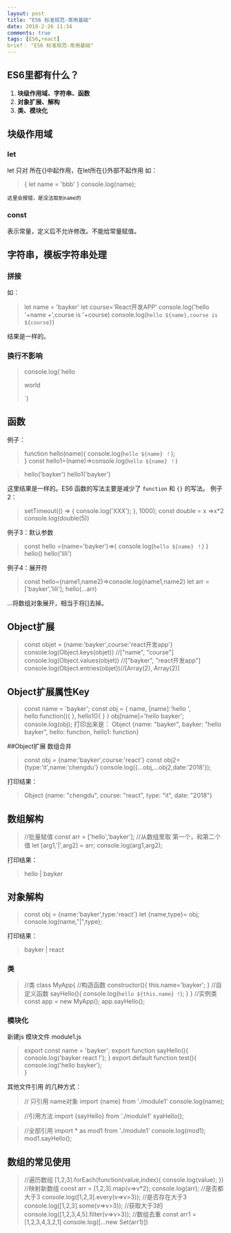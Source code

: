 ```yaml
---
layout: post
title: "ES6 标准规范-常用基础"
date: 2018-2-26 11:34
comments: true
tags: [ES6,react]
brief： "ES6 标准规范-常用基础"
---
```


## ES6里都有什么？

1. **块级作用域、字符串、函数**
2. **对象扩展、解构**
3. **类、模块化**

## 块级作用域
### let
let 只对 所在{}中起作用，在let所在{}外部不起作用
如：

> {
>   let name = 'bbb'
> }
> console.log(name);

`这里会报错，是没法取到name的`

### const
表示常量，定义后不允许修改。不能给常量赋值。


## 字符串，模板字符串处理
### 拼接
如：

> let name = 'bayker'
> let course='React开发APP'
> console.log('hello '+name +',course is '+course)
> console.log(`hello ${name},course is ${course}`)

结果是一样的。
### 换行不影响
> console.log(`hello
> 
> 
> world
> 
> `)

## 函数
例子：

> function hello(name){
>   console.log(`hello ${name} ！`);    
> }
> const hello1=(name)=>console.log(`hello ${name} ！`)

> hello('bayker')
> hello1('bayker')

这里结果是一样的。ES6 函数的写法主要是减少了 `function` 和 `{}` 的写法。
例子2：

> setTimeout(() => {
>    console.log('XXX');
> }, 1000);
> const double = x =>x*2
> console.log(double(5))

例子3：默认参数
> const hello =(name='bayker')=>{
>    console.log(`hello ${name} ！`)
> }
> hello()
> hello('lili')

例子4：展开符

> const hello=(name1,name2)=>console.log(name1,name2)
> let arr = ['bayker','lili'];
> hello(...arr)

...将数组对象展开，相当于将[]去掉。

## Object扩展
> const objet = {name:'bayker',course:'react开发app'}
> console.log(Object.keys(objet)) //["name", "course"]
> console.log(Object.values(objet)) //["bayker", "react开发app"]
> console.log(Object.entries(objet))//[Array(2), Array(2)]
## Object扩展属性Key
> const name = 'bayker';
> const obj = {
>    name,
>    [name]:'hello ',
>   hello:function(){
>    },
>    hello1(){
>    }
> }
> obj[name]='hello bayker';
> console.log(obj);
打印出来是：
> Object {name: "bayker", bayker: "hello bayker", hello: function, hello1: function}


##Object扩展 数组合并

> const obj = {name:'bayker',course:'react'}
> const obj2={type:'it',name:'chengdu'}
> console.log({...obj,...obj2,date:'2018'});

打印结果：
> Object {name: "chengdu", course: "react", type: "it", date: "2018"}


## 数组解构
> //批量赋值
> const arr = ['hello','bayker'];
> //从数组里取 第一个，和第二个值
> let [arg1,'|',arg2] = arr;
> console.log(arg1,arg2);

打印结果：
> hello | bayker

## 对象解构
> const obj = {name:'bayker',type:'react'}
> let {name,type}= obj;
> console.log(name,"|",type);

打印结果：
> bayker | react

### 类
> //类
> class MyApp{
>    //构造函数
>    constructor(){
>        this.name='bayker';
>    }
>    //自定义函数
>    sayHello(){
>        console.log(`hello ${this.name} !`);
>    }
> }
> //实例类
> const app = new MyApp();
> app.sayHello();



### 模块化
新建js 模块文件 module1.js
> export const name = 'bayker';
> export function sayHello(){
>     console.log('bayker react !');
> }
> export default function test(){
>     console.log('hello bayker');    
> }

其他文件引用 的几种方式：
> // 只引用 name对象
> import {name} from './module1'
> console.log(name);

> //引用方法
> import {sayHello} from './module1'
> syaHello();

> //全部引用
> import * as mod1 from './module1'
> console.log(mod1);
> mod1.sayHello();

## 数组的常见使用
> //遍历数组
>  [1,2,3].forEach(function(value,index){
>     console.log(value);
> })
> //映射新数组
> const arr = [1,2,3].map(v=>v*2);
> console.log(arr);
> //是否都大于3
> console.log([1,2,3].every(v=>v>3));
> //是否存在大于3
> console.log([1,2,3].some(v=>v>3));
> //获取大于3的
> console.log([1,2,3,4,5].filter(v=>v>3));
> //数组去重
> const arr1 = [1,2,3,4,3,2,1]
> console.log([...new Set(arr1)])

